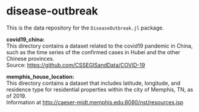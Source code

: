 # disease-outbreak

This is the data repository for the `DiseaseOutbreak.jl` package.

**covid19_china:**   
This directory contains a dataset related to the covid19 pandemic in China, such as the time series of the confirmed cases in Hubei and the other Chinese provinces.  
Source: https://github.com/CSSEGISandData/COVID-19

**memphis_house_location:**   
This directory contains a dataset that includes latitude, longitude, and residence type for residential properties within the city of Memphis, TN, as of 2019.  
Information at http://caeser-midt.memphis.edu:8080/nst/resources.jsp
